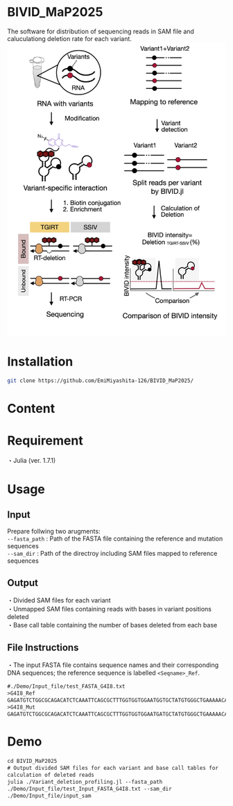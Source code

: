 # BIVID_MaP2025

The software for distribution of sequencing reads in SAM file and caluculationg deletion rate for each variant.
![The image of variant-specific interaction profiling](./images/250505_Github_BIVID_MaP.jpg)
# Installation 
```bash
git clone https://github.com/EmiMiyashita-126/BIVID_MaP2025/
```

# Content

# Requirement

・Julia (ver. 1.7.1)

# Usage
## Input

Prepare follwing two arugments: <br>
  `--fasta_path` : Path of the FASTA file containing the reference and mutation sequences<br>
  `--sam_dir` : Path of the directroy including SAM files mapped to reference sequences<br>


## Output

・Divided SAM files for each variant<br>
・Unmapped SAM files containing reads with bases in variant positions deleted<br>
・Base call table containing the number of bases deleted from each base

## File Instructions
・The input FASTA file contains sequence names and their corresponding DNA sequences; the reference sequence is labelled 	`<Seqname>_Ref`.
```text
#./Demo/Input_file/test_FASTA_G4I8.txt
>G4I8_Ref
GAGATGTCTGGCGCAGACATCTCAAATTCAGCGCTTTGGTGGTGGAATGGTGCTATGTGGGCTGAAAAACAAATCGGGCTTCGGTCCGGTTC
>G4I8_Mut
GAGATGTCTGGCGCAGACATCTCAAATTCAGCGCTTTGGTGGTGGAATGATGCTATGTGGGCTGAAAAACAAATCGGGCTTCGGTCCGGTTC
```

# Demo
```text
cd BIVID_MaP2025
# Output divided SAM files for each variant and base call tables for calculation of deleted reads
julia ./Variant_deletion_profiling.jl --fasta_path ./Demo/Input_file/test_Input_FASTA_G4I8.txt --sam_dir ./Demo/Input_file/input_sam

```
















